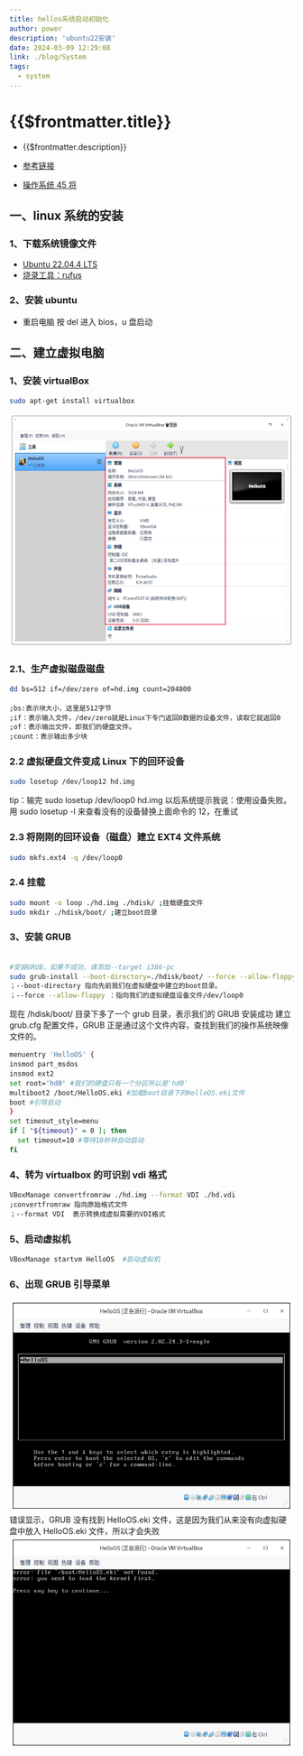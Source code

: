 ```yaml
---
title: hellos系统启动初始化
author: power
description: 'ubuntu22安装'
date: 2024-03-09 12:29:08
link: ./blog/System
tags:
  - system
---
```


# {{$frontmatter.title}}

- {{$frontmatter.description}}

- [参考链接](https://blog.csdn.net/weixin_70137390/article/details/124724957)
- [操作系统 45 将](https://time.geekbang.org/column/article/379291)

## 一、linux 系统的安装

### 1、下载系统镜像文件

- [Ubuntu 22.04.4 LTS](https://ubuntu.com/download/desktop)
- [烧录工具：rufus](https://rufus.ie/zh/)

### 2、安装 ubuntu

- 重启电脑 按 del 进入 bios，u 盘启动

## 二、建立虚拟电脑

### 1、安装 virtualBox

```sh
sudo apt-get install virtualbox
```

![virtualBox](image.png)

### 2.1、生产虚拟磁盘磁盘

```sh
dd bs=512 if=/dev/zero of=hd.img count=204800

;bs:表示块大小，这里是512字节
;if：表示输入文件，/dev/zero就是Linux下专门返回0数据的设备文件，读取它就返回0
;of：表示输出文件，即我们的硬盘文件。
;count：表示输出多少块
```

### 2.2 虚拟硬盘文件变成 Linux 下的回环设备

```sh
sudo losetup /dev/loop12 hd.img
```

tip：输完 sudo losetup /dev/loop0 hd.img 以后系统提示我说：使用设备失败。用 sudo losetup -l 来查看没有的设备替换上面命令的 12，在重试

### 2.3 将刚刚的回环设备（磁盘）建立 EXT4 文件系统

```sh
sudo mkfs.ext4 -q /dev/loop0
```

### 2.4 挂载

```sh
sudo mount -o loop ./hd.img ./hdisk/ ;挂载硬盘文件
sudo mkdir ./hdisk/boot/ ;建立boot目录
```

### 3、安装 GRUB

```sh

#安装GRUB，如果不成功，请添加--target i386-pc
sudo grub-install --boot-directory=./hdisk/boot/ --force --allow-floppy /dev/loop0
；--boot-directory 指向先前我们在虚拟硬盘中建立的boot目录。
；--force --allow-floppy ：指向我们的虚拟硬盘设备文件/dev/loop0
```

现在 /hdisk/boot/ 目录下多了一个 grub 目录，表示我们的 GRUB 安装成功
建立 grub.cfg 配置文件，GRUB 正是通过这个文件内容，查找到我们的操作系统映像文件的。

```sh
menuentry 'HelloOS' {
insmod part_msdos
insmod ext2
set root='hd0' #我们的硬盘只有一个分区所以是'hd0'
multiboot2 /boot/HelloOS.eki #加载boot目录下的HelloOS.eki文件
boot #引导启动
}
set timeout_style=menu
if [ "${timeout}" = 0 ]; then
  set timeout=10 #等待10秒钟自动启动
fi
```

### 4、转为 virtualbox 的可识别 vdi 格式

```sh
VBoxManage convertfromraw ./hd.img --format VDI ./hd.vdi
;convertfromraw 指向原始格式文件
；--format VDI  表示转换成虚拟需要的VDI格式
```

### 5、启动虚拟机

```sh
VBoxManage startvm HelloOS  #启动虚拟机
```

### 6、出现 GRUB 引导菜单

![出现 GRUB 引导菜单](image-1.png)
错误显示，GRUB 没有找到 HelloOS.eki 文件，这是因为我们从来没有向虚拟硬盘中放入 HelloOS.eki 文件，所以才会失败
![上面的错误显示，GRUB 没有找到 HelloOS.eki 文件，这是因为我们从来没有向虚拟硬盘中放入 HelloOS.eki 文件，所以才会失败](image-2.png)
